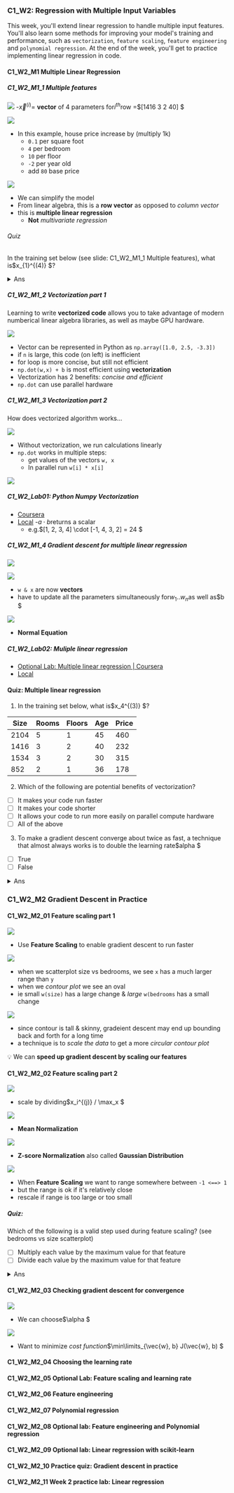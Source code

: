### C1_W2: Regression with Multiple Input Variables

This week, you'll extend linear regression to handle multiple input features.
You'll also learn some methods for improving your model's training and
performance, such as `vectorization`, `feature scaling`, `feature engineering`
and `polynomial regression`. At the end of the week, you'll get to practice
implementing linear regression in code.

#### C1_W2_M1 Multiple Linear Regression

##### C1_W2_M1_1 Multiple features

![](/img/1.2.1.1.multiple.features.png)
-$\vec{x}^{(i)}$= __vector__ of 4 parameters for$i^{th}$row
  =$[1416 3 2 40] $

![](/img/1.2.1.1.model.png)
- In this example, house price increase by (multiply 1k)
  - `0.1` per square foot
  - `4` per bedroom
  - `10` per floor
  - `-2` per year old
  - add `80` base price

![](/img/1.2.1.1.multiple.linear.regression.png)
- We can simplify the model 
- From linear algebra, this is a __row vector__ as opposed to _column vector_
- this is __multiple linear regression__
  - __Not__ _multivariate regression_

###### Quiz

In the training set below (see slide: C1_W2_M1_1 Multiple features), what is$x_{1}^{(4)} $?

<details><summary>Ans</summary>852</details>

##### C1_W2_M1_2 Vectorization part 1

Learning to write __vectorized code__ allows you to take advantage of modern
numberical linear algebra libraries, as well as maybe GPU hardware.

![](/img/1.2.1.2.vectorization.png)
- Vector can be represented in Python as `np.array([1.0, 2.5, -3.3])` 
- if `n` is large, this code (on left) is inefficient
- for loop is more concise, but still not efficient
- `np.dot(w,x) + b` is most efficient using __vectorization__
- Vectorization has 2 benefits: _concise and efficient_
- `np.dot` can use parallel hardware

##### C1_W2_M1_3 Vectorization part 2

How does vectorized algorithm works...

![](/img/1.2.1.3.vectorization.png) 
- Without vectorization, we run calculations linearly
- `np.dot` works in multiple steps:
  - get values of the vectors `w, x`
  - In parallel run `w[i] * x[i]`

![](/img/i1.2.1.3.gradient.descent.png)

##### C1_W2_Lab01: Python Numpy Vectorization

- [Coursera](https://www.coursera.org/learn/machine-learning/ungradedLab/zadmO/optional-lab-python-numpy-and-vectorization/lab#?path=%2Fnotebooks%2FC1_W2_Lab01_Python_Numpy_Vectorization_Soln.ipynb)
- [Local](/code/C1_W2_Lab01_Python_Numpy_Vectorization_Soln.ipynb)
  -$a \cdot b$returns a scalar
  - e.g.$[1, 2, 3, 4] \cdot [-1, 4, 3, 2] = 24 $

##### C1_W2_M1_4 Gradient descent for multiple linear regression

![](/img/1.2.1.4.gradient.descent.png)

![](/img/1.2.1.4.algorithm.png)
- `w & x` are now __vectors__
- have to update all the parameters simultaneously for$w_{1} .. w_{n}$as well as$b $

![](/img/1.2.1.4.normal.equation.png)
- __Normal Equation__
 
##### C1_W2_Lab02: Muliple linear regression

- [Optional Lab: Multiple linear regression | Coursera](https://www.coursera.org/learn/machine-learning/ungradedLab/7GEJh/optional-lab-multiple-linear-regression/lab)
- [Local](/code/C1_W2_Lab02_Multiple_Variable_Soln.ipynb)

#### Quiz: Multiple linear regression

1. In the training set below, what is$x_4^{(3)} $?

| Size | Rooms | Floors | Age | Price |
| -    | -     | -      | -   | -     |
| 2104 | 5     | 1      | 45  | 460   |
| 1416 | 3     | 2      | 40  | 232   |
| 1534 | 3     | 2      | 30  | 315   |
| 852  | 2     | 1      | 36  | 178   |

2. Which of the following are potential benefits of vectorization?
- [ ] It makes your code run faster
- [ ] It makes your code shorter 
- [ ] It allows your code to run more easily on parallel compute hardware
- [ ] All of the above

3. To make a gradient descent converge about twice as fast, a technique that almost always works is to double the learning rate$alpha $
- [ ] True
- [ ] False 

<details><summary>Ans</summary>30, 4, F</details>

### C1_W2_M2 Gradient Descent in Practice

#### C1_W2_M2_01 Feature scaling part 1

![](/img/1.2.2.01.values.png)
- Use __Feature Scaling__ to enable gradient descent to run faster

![](/img/1.2.2.01.size.png)
- when we scatterplot size vs bedrooms, we see `x` has a much larger range than `y`
- when we _contour plot_ we see an oval
- ie small `w(size)` has a large change & _large_ `w(bedrooms` has a small change

![](/img/1.2.2.01.scale.png)
- since contour is tall & skinny, gradeient descent may end up bounding back and forth for a long time
- a technique is to _scale the data_ to get a more _circular contour plot_

:bulb: We can __speed up gradient descent by scaling our features__

#### C1_W2_M2_02 Feature scaling part 2

![](/img/1.2.2.02.scale.png)
- scale by dividing$x_i^{(j)} / \max_x $

![](/img/1.2.2.02.mean.normalization.png)
- __Mean Normalization__

![](/img/1.2.2.02.z.score.normalization.png)
- __Z-score Normalization__ also called __Gaussian Distribution__

![](/img/1.2.2.02.feature.scaling.png)
- When __Feature Scaling__ we want to range somewhere between `-1 <==> 1`
- but the range is ok if it's relatively close
- rescale if range is too large or too small

##### Quiz:

Which of the following is a valid step used during feature scaling? (see bedrooms vs size scatterplot)
- [ ] Multiply each value by the maximum value for that feature
- [ ] Divide each value by the maximum value for that feature

<details><summary>Ans</summary>2</details>

#### C1_W2_M2_03 Checking gradient descent for convergence

![](/img/1.2.2.03.alpha.png)
- We can choose$\alpha $

![](/img/)
- Want to minimize _cost function_$\min\limits_{\vec{w}, b} J(\vec{w}, b) $

#### C1_W2_M2_04 Choosing the learning rate
#### C1_W2_M2_05 Optional Lab: Feature scaling and learning rate
#### C1_W2_M2_06 Feature engineering
#### C1_W2_M2_07 Polynomial regression
#### C1_W2_M2_08 Optional lab: Feature engineering and Polynomial regression
#### C1_W2_M2_09 Optional lab: Linear regression with scikit-learn
#### C1_W2_M2_10 Practice quiz: Gradient descent in practice
#### C1_W2_M2_11 Week 2 practice lab: Linear regression
